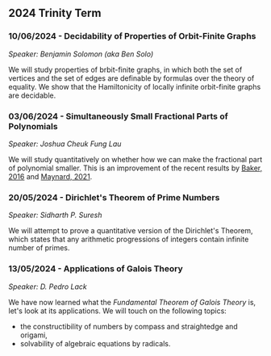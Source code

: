 ## 2024 Trinity Term

### 10/06/2024 - Decidability of Properties of Orbit-Finite Graphs
*Speaker: Benjamin Solomon (aka Ben Solo)*

We will study properties of brbit-finite graphs, in which both the set of vertices and the set of edges are definable by formulas over the theory of equality. We show that the Hamiltonicity of locally infinite orbit-finite graphs are decidable.


### 03/06/2024 - Simultaneously Small Fractional Parts of Polynomials
*Speaker: Joshua Cheuk Fung Lau*

We will study quantitatively on whether how we can make the fractional part of polynomial smaller. This is an improvement of the recent results by [Baker, 2016](https://projecteuclid.org/journals/functiones-et-approximatio-commentarii-mathematici/volume-55/issue-1/Small-fractional-parts-of-polynomials/10.7169/facm/2016.55.1.9.full) and [Maynard, 2021](https://arxiv.org/abs/2011.12275).


### 20/05/2024 - Dirichlet's Theorem of Prime Numbers
*Speaker: Sidharth P. Suresh*

We will attempt to prove a quantitative version of the Dirichlet's Theorem, which states that any arithmetic progressions of integers contain infinite number of primes.


### 13/05/2024 - Applications of Galois Theory
*Speaker: D. Pedro Lack*

We have now learned what the *Fundamental Theorem of Galois Theory* is, let's look at its applications. We will touch on the following topics: 

- the constructibility of numbers by compass and straightedge and origami,
- solvability of algebraic equations by radicals.